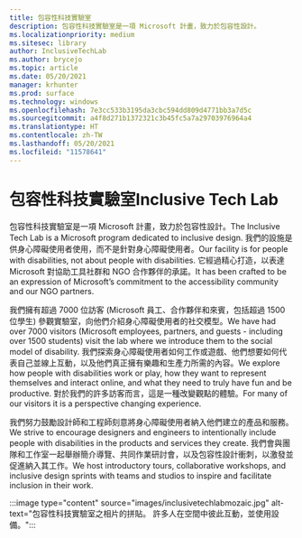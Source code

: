 ```yaml
---
title: 包容性科技實驗室
description: 包容性科技實驗室是一項 Microsoft 計畫，致力於包容性設計。
ms.localizationpriority: medium
ms.sitesec: library
author: InclusiveTechLab
ms.author: brycejo
ms.topic: article
ms.date: 05/20/2021
manager: krhunter
ms.prod: surface
ms.technology: windows
ms.openlocfilehash: 7e3cc533b3195da3cbc594dd809d4771bb3a7d5c
ms.sourcegitcommit: a4f8d271b1372321c3b45fc5a7a29703976964a4
ms.translationtype: HT
ms.contentlocale: zh-TW
ms.lasthandoff: 05/20/2021
ms.locfileid: "11578641"
---
```

# <a name="inclusive-tech-lab"></a><span data-ttu-id="12f1e-103">包容性科技實驗室</span><span class="sxs-lookup"><span data-stu-id="12f1e-103">Inclusive Tech Lab</span></span>

<span data-ttu-id="12f1e-104">包容性科技實驗室是一項 Microsoft 計畫，致力於包容性設計。</span><span class="sxs-lookup"><span data-stu-id="12f1e-104">The Inclusive Tech Lab is a Microsoft program dedicated to inclusive design.</span></span> <span data-ttu-id="12f1e-105">我們的設施是供身心障礙使用者使用，而不是針對身心障礙使用者。</span><span class="sxs-lookup"><span data-stu-id="12f1e-105">Our facility is for people with disabilities, not about people with disabilities.</span></span> <span data-ttu-id="12f1e-106">它經過精心打造，以表達 Microsoft 對協助工具社群和 NGO 合作夥伴的承諾。</span><span class="sxs-lookup"><span data-stu-id="12f1e-106">It has been crafted to be an expression of Microsoft’s commitment to the accessibility community and our NGO partners.</span></span>

<span data-ttu-id="12f1e-107">我們擁有超過 7000 位訪客 (Microsoft 員工、合作夥伴和來賓，包括超過 1500 位學生) 參觀實驗室，向他們介紹身心障礙使用者的社交模型。</span><span class="sxs-lookup"><span data-stu-id="12f1e-107">We have had over 7000 visitors (Microsoft employees, partners, and guests - including over 1500 students) visit the lab where we introduce them to the social model of disability.</span></span> <span data-ttu-id="12f1e-108">我們探索身心障礙使用者如何工作或遊戲、他們想要如何代表自己並線上互動，以及他們真正擁有樂趣和生產力所需的內容。</span><span class="sxs-lookup"><span data-stu-id="12f1e-108">We explore how people with disabilities work or play, how they want to represent themselves and interact online, and what they need to truly have fun and be productive.</span></span> <span data-ttu-id="12f1e-109">對於我們的許多訪客而言，這是一種改變觀點的體驗。</span><span class="sxs-lookup"><span data-stu-id="12f1e-109">For many of our visitors it is a perspective changing experience.</span></span>

<span data-ttu-id="12f1e-110">我們努力鼓勵設計師和工程師刻意將身心障礙使用者納入他們建立的產品和服務。</span><span class="sxs-lookup"><span data-stu-id="12f1e-110">We strive to encourage designers and engineers to intentionally include people with disabilities in the products and services they create.</span></span> <span data-ttu-id="12f1e-111">我們會與團隊和工作室一起舉辦簡介導覽、共同作業研討會，以及包容性設計衝刺，以激發並促進納入其工作。</span><span class="sxs-lookup"><span data-stu-id="12f1e-111">We host introductory tours, collaborative workshops, and inclusive design sprints with teams and studios to inspire and facilitate inclusion in their work.</span></span>

:::image type="content" source="images/inclusivetechlabmozaic.jpg" alt-text="包容性科技實驗室之相片的拼貼。 許多人在空間中彼此互動，並使用設備。":::